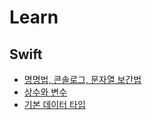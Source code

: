 # Learn

## Swift

- [명명법, 콘솔로그, 문자열 보간법](https://github.com/hexter1994/Learn/blob/main/Swift/%EB%AA%85%EB%AA%85%EB%B2%95_%EC%BD%98%EC%86%94%EB%A1%9C%EA%B7%B8_%EB%AC%B8%EC%9E%90%EC%97%B4%EB%B3%B4%EA%B0%84%EB%B2%95.md)
- [상수와 변수](https://github.com/hexter1994/Learn/blob/main/Swift/%EC%83%81%EC%88%98%EC%99%80%20%EB%B3%80%EC%88%98.md#%EC%84%A0%EC%96%B8-%ED%9B%84%EC%97%90-%EB%82%98%EC%A4%91%EC%97%90-%EA%B0%92-%ED%95%A0%EB%8B%B9%ED%95%98%EA%B8%B0-%EC%84%A0%EC%96%B8%EB%A7%8C-%ED%95%98%EA%B3%A0-%EC%B4%88%EA%B8%B0%ED%99%94%EB%8A%94-%EB%82%98%EC%A4%91%EC%97%90-%ED%95%98%EB%8A%94-%EA%B2%BD%EC%9A%B0)
- [기본 데이터 타입](https://github.com/hexter1994/Learn/blob/main/Swift/%EA%B8%B0%EB%B3%B8%20%EB%8D%B0%EC%9D%B4%ED%84%B0%20%ED%83%80%EC%9E%85.md)
